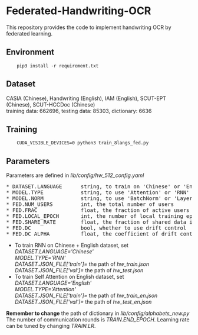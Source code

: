 # Federated-Handwriting-OCR
This repository provides the code to implement handwriting OCR by federated learning.

## Environment
```
    pip3 install -r requirement.txt
```

## Dataset
CASIA (Chinese), Handwriting (English), IAM (English), SCUT-EPT (Chinese), SCUT-HCCDoc (Chinese)  
training data: 662696, testing data: 85303, dictionary: 6636

## Training
```
    CUDA_VISIBLE_DEVICES=0 python3 train_8langs_fed.py 
```

## Parameters
Parameters are defined in *lib/config/hw_512_config.yaml*  
<pre>
* DATASET.LANGUAGE      string, to train on 'Chinese' or 'English' dataset
* MODEL.TYPE            string, to use 'Attention' or 'RNN' as the learning model
* MODEL.NORM            string, to use 'BatchNorm' or 'LayerNorm' as normalization
* FED.NUM_USERS         int, the total number of users
* FED.FRAC              float, the fraction of active users in each communication round
* FED.LOCAL_EPOCH       int, the number of local training epochs in each communication round
* FED.SHARE_RATE        float, the fraction of shared data in the whole training dataset
* FED.DC                bool, whether to use drift control
* FED.DC_ALPHA          float, the coefficient of drift control term
</pre>
* To train RNN on Chinese + English dataset, set  
*DATASET.LANGUAGE='Chinese'*  
*MODEL.TYPE='RNN'*    
*DATASET.JSON_FILE['train']=* the path of *hw_train.json*  
*DATASET.JSON_FILE['val']=* the path of *hw_test.json*  
* To train Self Attention on English dataset, set  
*DATASET.LANGUAGE='English'*   
*MODEL.TYPE='Attention'*   
*DATASET.JSON_FILE['train']=* the path of *hw_train_en.json*   
*DATASET.JSON_FILE['val']=* the path of *hw_test_en.json*    

**Remember to change** the path of dictionary in *lib/config/alphabets_new.py*  
The number of communication rounds is *TRAIN.END_EPOCH*. Learning rate can be tuned by changing *TRAIN.LR*.

